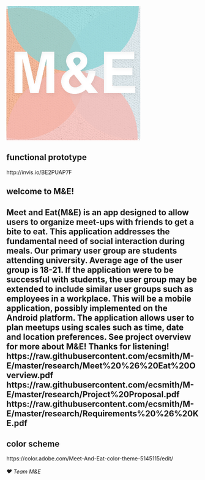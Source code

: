 [![logo](https://github.com/ecsmith/M-E/blob/master/screenshots/logo.jpg)]()<br>
<h2>functional prototype</h2> http://invis.io/BE2PUAP7F
<p>
<h2>welcome to M&E!<h2>
<p>Meet and Eat(M&E) is an app designed to allow users to organize meet-ups with friends to get a bite to eat. This application addresses the fundamental need of social interaction during meals. Our primary user group are students attending university. Average age of the user group is 18-21. If the application were to be successful with students, the user group may be extended to include similar user groups such as employees in a workplace. This will be a mobile application, possibly implemented on the Android platform. The application allows user to plan meetups using scales such as time, date and location preferences. See project overview for more about M&E! Thanks for listening!
https://raw.githubusercontent.com/ecsmith/M-E/master/research/Meet%20%26%20Eat%20Overview.pdf
https://raw.githubusercontent.com/ecsmith/M-E/master/research/Project%20Proposal.pdf
https://raw.githubusercontent.com/ecsmith/M-E/master/research/Requirements%20%26%20KE.pdf</p>

<h2>color scheme</h2> https://color.adobe.com/Meet-And-Eat-color-theme-5145115/edit/
<br><br><i>&hearts; Team M&E</i>

